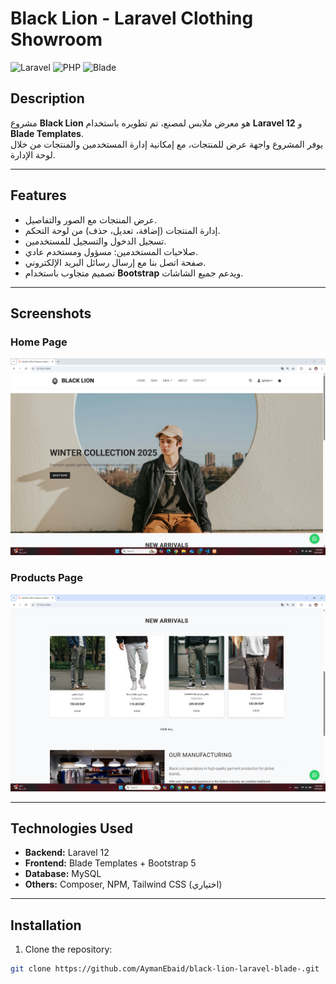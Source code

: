 # Black Lion - Laravel Clothing Showroom

![Laravel](https://img.shields.io/badge/Laravel-12.x-red?logo=laravel&logoColor=white)
![PHP](https://img.shields.io/badge/PHP-8.2-blue?logo=php&logoColor=white)
![Blade](https://img.shields.io/badge/Blade-Template-orange)

## Description
مشروع **Black Lion** هو معرض ملابس لمصنع، تم تطويره باستخدام **Laravel 12** و **Blade Templates**.  
يوفر المشروع واجهة عرض للمنتجات، مع إمكانية إدارة المستخدمين والمنتجات من خلال لوحة الإدارة.

---

## Features

- عرض المنتجات مع الصور والتفاصيل.  
- إدارة المنتجات (إضافة، تعديل، حذف) من لوحة التحكم.  
- تسجيل الدخول والتسجيل للمستخدمين.  
- صلاحيات المستخدمين: مسؤول ومستخدم عادي.  
- صفحة اتصل بنا مع إرسال رسائل البريد الإلكتروني.  
- تصميم متجاوب باستخدام **Bootstrap** ويدعم جميع الشاشات.  

---

## Screenshots

### Home Page
![Home](public/image/Screenshot-home.png) 

### Products Page
![Products](public/image/Screenshot-2.png)

---

## Technologies Used

- **Backend:** Laravel 12  
- **Frontend:** Blade Templates + Bootstrap 5  
- **Database:** MySQL  
- **Others:** Composer, NPM, Tailwind CSS (اختياري)  

---

## Installation

1. Clone the repository:
```bash
git clone https://github.com/AymanEbaid/black-lion-laravel-blade-.git
